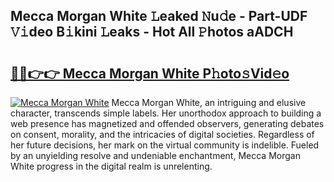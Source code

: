 ## Mecca Morgan White 𝙻eaked 𝙽u𝚍e - Part-UDF 𝚅𝚒deo B𝚒kini 𝙻eaks - Hot All 𝙿hotos aADCH

# <h2><a href="http://ld1c5lk.urlbe.top/?page=Mecca+Morgan+White">🔗🔗👉👉 Mecca Morgan White P𝚑oto𝚜Vid𝚎o</a></h2>

[![Mecca Morgan White](https://i.imgur.com/eBuTRDB.gif)](http://ld1c5lk.urlbe.top/?page=Mecca+Morgan+White)
Mecca Morgan White, an intriguing and elusive character, transcends simple labels. Her unorthodox approach to building a web presence has magnetized and offended observers, generating debates on consent, morality, and the intricacies of digital societies. Regardless of her future decisions, her mark on the virtual community is indelible. Fueled by an unyielding resolve and undeniable enchantment, Mecca Morgan White progress in the digital realm is unrelenting.

